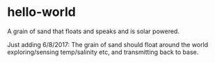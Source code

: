 # hello-world
A grain of sand that floats and speaks and is solar powered.

Just adding 6/8/2017: The grain of sand should float around the world exploring/sensing temp/salinity etc, and transmitting back to base.
